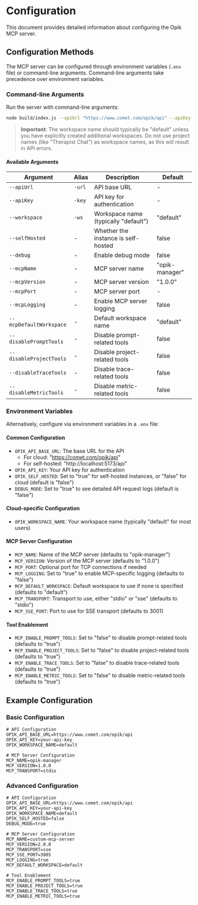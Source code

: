 # Configuration

This document provides detailed information about configuring the Opik MCP server.

## Configuration Methods

The MCP server can be configured through environment variables (`.env` file) or command-line arguments. Command-line arguments take precedence over environment variables.

### Command-line Arguments

Run the server with command-line arguments:

```bash
node build/index.js --apiUrl "https://www.comet.com/opik/api" --apiKey "your-api-key" --workspace "default"
```

> **Important**: The workspace name should typically be "default" unless you have explicitly created additional workspaces. Do not use project names (like "Therapist Chat") as workspace names, as this will result in API errors.

#### Available Arguments

| Argument | Alias | Description | Default |
|----------|-------|-------------|---------|
| `--apiUrl` | `-url` | API base URL | - |
| `--apiKey` | `-key` | API key for authentication | - |
| `--workspace` | `-ws` | Workspace name (typically "default") | "default" |
| `--selfHosted` | - | Whether the instance is self-hosted | false |
| `--debug` | - | Enable debug mode | false |
| `--mcpName` | - | MCP server name | "opik-manager" |
| `--mcpVersion` | - | MCP server version | "1.0.0" |
| `--mcpPort` | - | MCP server port | - |
| `--mcpLogging` | - | Enable MCP server logging | false |
| `--mcpDefaultWorkspace` | - | Default workspace name | "default" |
| `--disablePromptTools` | - | Disable prompt-related tools | false |
| `--disableProjectTools` | - | Disable project-related tools | false |
| `--disableTraceTools` | - | Disable trace-related tools | false |
| `--disableMetricTools` | - | Disable metric-related tools | false |

### Environment Variables

Alternatively, configure via environment variables in a `.env` file:

#### Common Configuration
- `OPIK_API_BASE_URL`: The base URL for the API
  - For cloud: "https://comet.com/opik/api"
  - For self-hosted: "http://localhost:5173/api"
- `OPIK_API_KEY`: Your API key for authentication
- `OPIK_SELF_HOSTED`: Set to "true" for self-hosted instances, or "false" for cloud (default is "false")
- `DEBUG_MODE`: Set to "true" to see detailed API request logs (default is "false")

#### Cloud-specific Configuration
- `OPIK_WORKSPACE_NAME`: Your workspace name (typically "default" for most users)

#### MCP Server Configuration
- `MCP_NAME`: Name of the MCP server (defaults to "opik-manager")
- `MCP_VERSION`: Version of the MCP server (defaults to "1.0.0")
- `MCP_PORT`: Optional port for TCP connections if needed
- `MCP_LOGGING`: Set to "true" to enable MCP-specific logging (defaults to "false")
- `MCP_DEFAULT_WORKSPACE`: Default workspace to use if none is specified (defaults to "default")
- `MCP_TRANSPORT`: Transport to use, either "stdio" or "sse" (defaults to "stdio")
- `MCP_SSE_PORT`: Port to use for SSE transport (defaults to 3001)

#### Tool Enablement
- `MCP_ENABLE_PROMPT_TOOLS`: Set to "false" to disable prompt-related tools (defaults to "true")
- `MCP_ENABLE_PROJECT_TOOLS`: Set to "false" to disable project-related tools (defaults to "true")
- `MCP_ENABLE_TRACE_TOOLS`: Set to "false" to disable trace-related tools (defaults to "true")
- `MCP_ENABLE_METRIC_TOOLS`: Set to "false" to disable metric-related tools (defaults to "true")

## Example Configuration

### Basic Configuration

```dotenv
# API Configuration
OPIK_API_BASE_URL=https://www.comet.com/opik/api
OPIK_API_KEY=your-api-key
OPIK_WORKSPACE_NAME=default

# MCP Server Configuration
MCP_NAME=opik-manager
MCP_VERSION=1.0.0
MCP_TRANSPORT=stdio
```

### Advanced Configuration

```dotenv
# API Configuration
OPIK_API_BASE_URL=https://www.comet.com/opik/api
OPIK_API_KEY=your-api-key
OPIK_WORKSPACE_NAME=default
OPIK_SELF_HOSTED=false
DEBUG_MODE=true

# MCP Server Configuration
MCP_NAME=custom-mcp-server
MCP_VERSION=2.0.0
MCP_TRANSPORT=sse
MCP_SSE_PORT=3005
MCP_LOGGING=true
MCP_DEFAULT_WORKSPACE=default

# Tool Enablement
MCP_ENABLE_PROMPT_TOOLS=true
MCP_ENABLE_PROJECT_TOOLS=true
MCP_ENABLE_TRACE_TOOLS=true
MCP_ENABLE_METRIC_TOOLS=true
```

